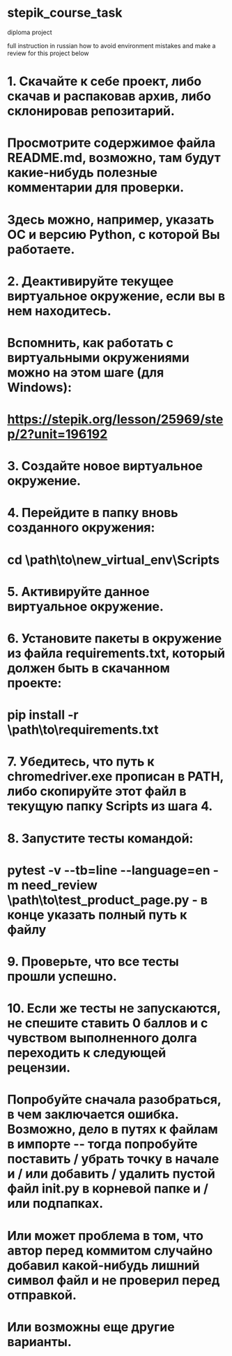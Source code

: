 # stepik_course_task
diploma project

full instruction in russian how to avoid environment mistakes and make a review for this project below

# 1. Скачайте к себе проект, либо скачав и распаковав архив, либо склонировав репозитарий.
# Просмотрите содержимое файла README.md, возможно, там будут какие-нибудь полезные комментарии для проверки.
# Здесь можно, например, указать ОС и версию Python, с которой Вы работаете. 
# 2. Деактивируйте текущее виртуальное окружение, если вы в нем находитесь. 
# Вспомнить, как работать с виртуальными окружениями можно на этом шаге (для Windows):
# https://stepik.org/lesson/25969/step/2?unit=196192
# 3. Создайте новое виртуальное окружение.
# 4. Перейдите в папку вновь созданного окружения:
# cd \path\to\new_virtual_env\Scripts
# 5. Активируйте данное виртуальное окружение.
# 6. Установите пакеты в окружение из файла requirements.txt, который должен быть в скачанном проекте:
# pip install -r \path\to\requirements.txt
# 7. Убедитесь, что путь к chromedriver.exe прописан в PATH, либо скопируйте этот файл в текущую папку Scripts из шага 4.
# 8. Запустите тесты командой:
# pytest -v --tb=line --language=en -m need_review \path\to\test_product_page.py       - в конце указать полный путь к файлу
# 9. Проверьте, что все тесты прошли успешно.
# 10. Если же тесты не запускаются, не спешите ставить 0 баллов и с чувством выполненного долга переходить к следующей рецензии.
# Попробуйте сначала разобраться, в чем заключается ошибка. Возможно, дело в путях к файлам в импорте -- тогда попробуйте поставить / убрать точку в начале и / или добавить / удалить пустой файл __init__.py в корневой папке и / или подпапках.
# Или может проблема в том, что автор перед коммитом случайно добавил какой-нибудь лишний символ файл и не проверил перед отправкой.
# Или возможны еще другие варианты.
